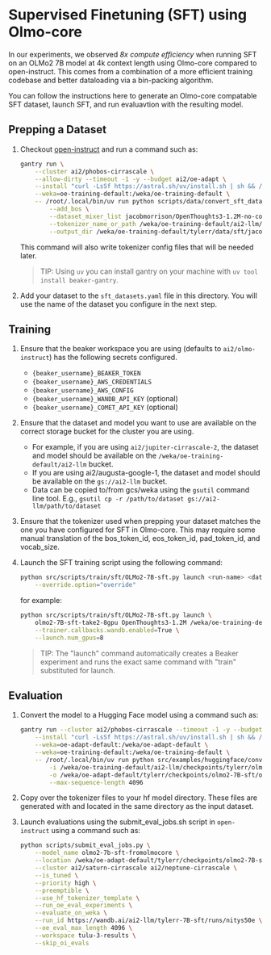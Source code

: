 # Supervised Finetuning (SFT) using Olmo-core

In our experiments, we observed *8x compute efficiency* when running SFT on an OLMo2 7B model at
4k context length using Olmo-core compared to open-instruct. This comes from a combination of a
more efficient training codebase and better dataloading via a bin-packing algorithm.

You can follow the instructions here to generate an Olmo-core compatable SFT dataset, launch SFT, and run evaluavtion with the resulting model.

## Prepping a Dataset

1. Checkout [open-instruct](https://github.com/allenai/open-instruct) and run a command such as:

    ```bash
    gantry run \
        --cluster ai2/phobos-cirrascale \
        --allow-dirty --timeout -1 -y --budget ai2/oe-adapt \
        --install "curl -LsSf https://astral.sh/uv/install.sh | sh && /root/.local/bin/uv sync" \
        --weka=oe-training-default:/weka/oe-training-default \
        -- /root/.local/bin/uv run python scripts/data/convert_sft_data_for_olmocore.py \
            --add_bos \
            --dataset_mixer_list jacobmorrison/OpenThoughts3-1.2M-no-cot 1.0 \
            --tokenizer_name_or_path /weka/oe-training-default/ai2-llm/checkpoints/dustins/lc_7b_cont_pretrain_final_anneal/step11921-hf \
            --output_dir /weka/oe-training-default/tylerr/data/sft/jacobmorrison-OpenThoughts3-1.2M
    ```

    This command will also write tokenizer config files that will be needed later.

    > TIP: Using `uv` you can install gantry on your machine with `uv tool install beaker-gantry`.

2. Add your dataset to the `sft_datasets.yaml` file in this directory. You will use the name of the
    dataset you configure in the next step.

## Training

1. Ensure that the beaker workspace you are using (defaults to `ai2/olmo-instruct`) has the following secrets configured.
    * `{beaker_username}_BEAKER_TOKEN`
    * `{beaker_username}_AWS_CREDENTIALS`
    * `{beaker_username}_AWS_CONFIG`
    * `{beaker_username}_WANDB_API_KEY`  (optional)
    * `{beaker_username}_COMET_API_KEY`  (optional)

2. Ensure that the dataset and model you want to use are available on the correct storage bucket for the cluster you are using.
    * For example, if you are using `ai2/jupiter-cirrascale-2`, the dataset and model should be available on the `/weka/oe-training-default/ai2-llm` bucket.
    * If you are using ai2/augusta-google-1, the dataset and model should be available on the `gs://ai2-llm` bucket.
    * Data can be copied to/from gcs/weka using the `gsutil` command line tool. E.g., `gsutil cp -r /path/to/dataset gs://ai2-llm/path/to/dataset`

3. Ensure that the tokenizer used when prepping your dataset matches the one you have configured for SFT in Olmo-core.
    This may require some manual translation of the bos_token_id, eos_token_id, pad_token_id, and vocab_size.

4. Launch the SFT training script using the following command:

    ```bash
    python src/scripts/train/sft/OLMo2-7B-sft.py launch <run-name> <dataset-name> <olmo-core checkpoint> <cluster> \
        --override.option="override"
    ```

    for example:

    ```bash
    python src/scripts/train/sft/OLMo2-7B-sft.py launch \
        olmo2-7B-sft-take2-8gpu OpenThoughts3-1.2M /weka/oe-training-default/ai2-llm/checkpoints/dustins/lc_7b_cont_pretrain_final_anneal/step11921 ai2/jupiter-cirrascale-2 \
        --trainer.callbacks.wandb.enabled=True \
        --launch.num_gpus=8
    ```

    > TIP: The "launch" command automatically creates a Beaker experiment and runs the exact same command with "train" substituted for launch.

## Evaluation

1. Convert the model to a Hugging Face model using a command such as:

    ```bash
    gantry run --cluster ai2/phobos-cirrascale --timeout -1 -y --budget ai2/oe-adapt \
        --install "curl -LsSf https://astral.sh/uv/install.sh | sh && /root/.local/bin/uv sync --all-extras" \
        --weka=oe-adapt-default:/weka/oe-adapt-default \
        --weka=oe-training-default:/weka/oe-training-default \
        -- /root/.local/bin/uv run python src/examples/huggingface/convert_checkpoint_to_hf.py \
            -i /weka/oe-training-default/ai2-llm/checkpoints/tylerr/olmo2-7B-sft/olmo2-7B-sft-take2-8gpu/step4143 \
            -o /weka/oe-adapt-default/tylerr/checkpoints/olmo2-7B-sft/olmo2-7B-sft-take2-8gpu/step4143-hf \
            --max-sequence-length 4096
    ```

2. Copy over the tokenizer files to your hf model directory. These files are generated with and located in
    the same directory as the input dataset.

3. Launch evaluations using the submit_eval_jobs.sh script in `open-instruct` using a command such as:

    ```bash
    python scripts/submit_eval_jobs.py \
        --model_name olmo2-7b-sft-fromolmocore \
        --location /weka/oe-adapt-default/tylerr/checkpoints/olmo2-7B-sft/olmo2-7B-sft-take2-8gpu/step4143-hf/ \
        --cluster ai2/saturn-cirrascale ai2/neptune-cirrascale \
        --is_tuned \
        --priority high \
        --preemptible \
        --use_hf_tokenizer_template \
        --run_oe_eval_experiments \
        --evaluate_on_weka \
        --run_id https://wandb.ai/ai2-llm/tylerr-7B-sft/runs/nitys50e \
        --oe_eval_max_length 4096 \
        --workspace tulu-3-results \
        --skip_oi_evals
    ```
